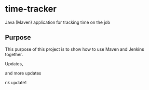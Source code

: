 # time-tracker
Java (Maven) application for tracking time on the job

## Purpose

This purpose of this project is to show how to use Maven and Jenkins together.

Updates, 

and more updates

nk update1
